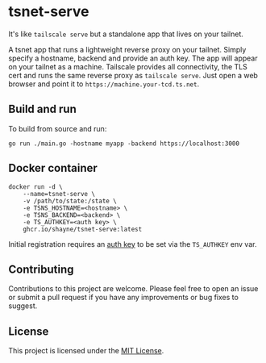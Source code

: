 # tsnet-serve
It's like `tailscale serve` but a standalone app that lives on your tailnet. 

A tsnet app that runs a lightweight reverse proxy on your tailnet. Simply specify
a hostname, backend and provide an auth key. The app will appear on your tailnet
as a machine. Tailscale provides all connectivity, the TLS cert and
runs the same reverse proxy as `tailscale serve`. Just open a web browser and point
it to `https://machine.your-tcd.ts.net`.

## Build and run
To build from source and run:

```shell
go run ./main.go -hostname myapp -backend https://localhost:3000
```

## Docker container
```shell
docker run -d \
    --name=tsnet-serve \
    -v /path/to/state:/state \
    -e TSNS_HOSTNAME=<hostname> \
    -e TSNS_BACKEND=<backend> \
    -e TS_AUTHKEY=<auth key> \
    ghcr.io/shayne/tsnet-serve:latest
```

Initial registration requires an [auth key](https://tailscale.com/kb/1085/auth-keys/) to be set via the `TS_AUTHKEY` env var. 


## Contributing

Contributions to this project are welcome. Please feel free to open an issue or submit a pull request if you have any improvements or bug fixes to suggest.


## License

This project is licensed under the [MIT License](LICENSE).
